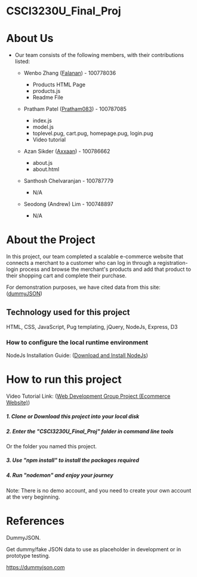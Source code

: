 # CSCI3230U_Final_Proj

# About Us

-  Our team consists of the following members, with their contributions listed:
    - Wenbo Zhang ([Falanan](https://github.com/Falanan)) - 100778036
      - Products HTML Page
      - products.js
      - Readme File

    - Pratham Patel ([Pratham083](https://github.com/Pratham083)) - 100787085
      - index.js
      - model.js
      - toplevel.pug, cart.pug, homepage.pug, login.pug
      - Video tutorial
      
    - Azan Sikder ([Axxaan](https://github.com/Axxaan)) - 100786662
      - about.js
      - about.html
      
    - Santhosh Chelvaranjan - 100787779
      - N/A

    - Seodong (Andrew) Lim - 100748897
      - N/A
# About the Project
In this project, our team completed a scalable e-commerce website that connects a merchant to a customer who can log in through a registration-login process and browse the merchant's products and add that product to their shopping cart and complete their purchase.

For demonstration purposes, we have cited data from this site: ([dummyJSON](https://dummyjson.com))

## Technology used for this project
HTML, CSS, JavaScript, Pug templating, jQuery, NodeJs, Express, D3

### How to configure the local runtime environment
NodeJs Installation Guide: ([Download and Install NodeJs](https://nodejs.org/en))

# How to run this project
Video Tutorial Link: ([Web Development Group Project (Ecommerce Website)](https://youtu.be/QjW18u77GSk))
##### 1. Clone or Download this project into your local disk
##### 2. Enter the "CSCI3230U_Final_Proj" folder in command line tools
Or the folder you named this project.
##### 3. Use "npm install" to install the packages required
##### 4. Run "nodemon" and enjoy your journey
Note: There is no demo account, and you need to create your own account at the very beginning.

# References
DummyJSON. 

Get dummy/fake JSON data to use as placeholder in development or in prototype testing.

https://dummyjson.com
